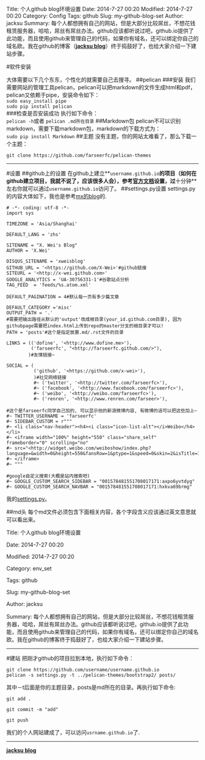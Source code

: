 Title: 个人github blog环境设置
Date: 2014-7-27 00:20
Modified: 2014-7-27 00:20
Category: Config
Tags: github
Slug: my-github-blog-set
Author: jacksu
Summary: 每个人都想拥有自己的网站，但是大部分比较屌丝，不想花钱租赁服务器，哈哈，屌丝有屌丝办法。github应该都听说过吧，github.io提供了此功能，而且使用github来管理自己的代码，如果你有域名，还可以绑定你自己的域名欧。我在github的博客（**[jacksu blog](http://jacksu.github.io)**）终于捣鼓好了，也给大家介绍一下建站步骤。

#软件安装

大体需要以下几个东东，个性化的就需要自己去搜寻。
##pelican
###安装
我们需要网站的管理工具pelican，pelican可以把markdown的文件生成html和pdf，pelican又依赖于pipe，安装命令如下：<br>
`sudo easy_install pipe`<br>
`sudo pip install pelican`<br>
###检查是否安装成功
执行如下命令：<br>
`pelican -h`或者
`pelican .md所在目录`
##Markdown包
pelican不可以识别markdown，需要下载markdown包，markdown的下载方式为：<br>
`sudo pip install Markdown`
##主题
没有主题，你的网站太难看了，那么下载一个主题：

`git clone https://github.com/farseerfc/pelican-themes`

---
#设置
##github上的设置
在github上建立**`username.github.io`**的项目（如何在github建立项目，我就不说了，应该很多人会），参考[官方文档](https://help.github.com/articles/creating-pages-with-the-automatic-generator)设置，过**十分钟**左右你就可以通过`username.github.io`访问了。
##settings.py设置
settings.py的内容大体如下，我也是参考[mx的blog](http://x-wei.github.io/pelican_github_blog.html)的.

	# -*- coding: utf-8 -*-
	import sys

	TIMEZONE = 'Asia/Shanghai'

	DEFAULT_LANG = 'zhs'

	SITENAME = "X. Wei's Blog"
	AUTHOR = 'X.Wei'

	DISQUS_SITENAME = 'xweisblog'
	GITHUB_URL = '<https://github.com/X-Wei>'#github链接
	SITEURL = '<http://x-wei.github.com>'
	GOOGLE_ANALYTICS = 'UA-30756331-1'#谷歌站点分析
	TAG_FEED  = 'feeds/%s.atom.xml'

	DEFAULT_PAGINATION = 4#默认每一页有多少篇文章

	DEFAULT_CATEGORY ='misc'
	OUTPUT_PATH = '.'
	#需要把输出路径从默认的'output'改成根目录(your_id.github.com目录), 因为githubpage需要把index.html上传到repo的master分支的根目录才可以!
	PATH = 'posts'#这个是指定放置.md/.rst文件的目录

	LINKS = (('dofine', '<http://www.dofine.me>'),
    	     ('farseerfc', "<http://farseerfc.github.com/>"),
     	    )#友情链接~

	SOCIAL = (
	          ('github', '<https://github.com/x-wei>'),
    	      )#社交网络链接
        	  #~ ('twitter', '<http://twitter.com/farseerfc>'),
	          #~ ('facebook', '<http://www.facebook.com/farseerfc>'),
	          #~ ('weibo', '<http://weibo.com/farseerfc>'),
	          #~ ('renren', '<http://www.renren.com/farseer>'),

	#这个是farseerfc同学自己加的, 可以显示他的新浪微博内容, 有微博的话可以把这些加上~
	#~ TWITTER_USERNAME = 'farseerfc'
	#~ SIDEBAR_CUSTOM = r"""
	#~ <li class="nav-header"><h4><i class="icon-list-alt"></i>Weibo</h4></li>
	#~ <iframe width="100%" height="550" class="share_self"  frameborder="0" scrolling="no" 
	#~ src="<http://widget.weibo.com/weiboshow/index.php?language=&width=0&height=550&fansRow=1&ptype=1&speed=0&skin=2&isTitle=1&noborder=1&isWeibo=1&isFans=1&uid=1862842353&verifier=b193b9de&dpc=1>">
	#~ </iframe>
	#~ """

	#google自定义搜索(大概是站内搜索吧)
	#~ GOOGLE_CUSTOM_SEARCH_SIDEBAR = "001578481551708017171:axpo6yvtdyg"
	#~ GOOGLE_CUSTOM_SEARCH_NAVBAR = "001578481551708017171:hxkva69brmg"

我的[settings.py](https://github.com/jacksu/jacksu.github.io/blob/master/settings.py)。

##md头
每个md文件必须包含下面相关内容，各个字段含义应该通过英文意思就可以看出来。

Title: 个人github blog环境设置

Date: 2014-7-27 00:20

Modified: 2014-7-27 00:20

Category: env_set

Tags: github

Slug: my-github-blog-set

Author: jacksu

Summary: 每个人都想拥有自己的网站，但是大部分比较屌丝，不想花钱租赁服务器，哈哈，屌丝有屌丝办法。github应该都听说过吧，github.io提供了此功能，而且使用github来管理自己的代码，如果你有域名，还可以绑定你自己的域名欧。我在github的博客终于捣鼓好了，也给大家介绍一下建站步骤。

---
#建站
把刚才github的项目拉到本地，执行如下命令：

`git clone https://github.com/username/username.github.io`<br>
`pelican -s settings.py -t ../pelican-themes/bootstrap2/ posts/`

其中－t后面是你的主题目录，posts是md所在的目录。再执行如下命令:

`git add .`

`git commit -m "add"`

`git push`

我们的个人网站建成了，可以访问`usrname.github.io`了.

---
**[jacksu blog](htttp://jacksu.github.io)**
